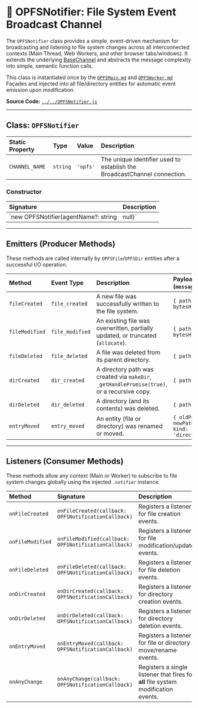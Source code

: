 # 🔔 OPFSNotifier: File System Event Broadcast Channel

The `OPFSNotifier` class provides a simple, event-driven mechanism for broadcasting and listening to file system changes across all interconnected contexts (Main Thread, Web Workers, and other browser tabs/windows). It extends the underlying [BaseChannel](../msgChannels/channels/base.js) and abstracts the message complexity into simple, semantic function calls.

This class is instantiated once by the [`OPFSMain.md`](./OPFSMain.md) and [`OPFSWorker.md`](./OPFSWorker.md) Façades and injected into all file/directory entities for automatic event emission upon modification.

**Source Code:** [`../../OPFSNotifier.js`](../../OPFSNotifier.js)

---

## Class: `OPFSNotifier`

| Static Property | Type | Value | Description |
| :--- | :--- | :--- | :--- |
| `CHANNEL_NAME` | `string` | `'opfs'` | The unique identifier used to establish the BroadcastChannel connection. |

### Constructor

| Signature | Description |
| :--- | :--- |
| `new OPFSNotifier(agentName?: string | null)` | **Synchronous.** Initializes the underlying [BaseChannel](../msgChannels/channels/base.js) instance with the static `CHANNEL_NAME`. |

---

## Emitters (Producer Methods)

These methods are called internally by `OPFSFile`/`OPFSDir` entities after a successful I/O operation.

| Method | Event Type | Description | Payload Data (`message.payload.data`) |
| :--- | :--- | :--- | :--- |
| `fileCreated` | `file_created` | A new file was successfully written to the file system. | `{ path: string, bytesH: string }` |
| `fileModified` | `file_modified` | An existing file was overwritten, partially updated, or truncated (`allocate`). | `{ path: string, bytesH: string }` |
| `fileDeleted` | `file_deleted` | A file was deleted from its parent directory. | `{ path: string }` |
| `dirCreated` | `dir_created` | A directory path was created via `makeDir`, `_getHandlePromise(true)`, or a recursive copy. | `{ path: string }` |
| `dirDeleted` | `dir_deleted` | A directory (and its contents) was deleted. | `{ path: string }` |
| `entryMoved` | `entry_moved` | An entity (file or directory) was renamed or moved. | `{ oldPath: string, newPath: string, kind: 'file' \| 'directory' }` |

---

## Listeners (Consumer Methods)

These methods allow any context (Main or Worker) to subscribe to file system changes globally using the injected `.notifier` instance.

| Method | Signature | Description |
| :--- | :--- | :--- |
| `onFileCreated` | `onFileCreated(callback: OPFSNotificationCallback)` | Registers a listener for file creation events. |
| `onFileModified`| `onFileModified(callback: OPFSNotificationCallback)` | Registers a listener for file modification/update events. |
| `onFileDeleted` | `onFileDeleted(callback: OPFSNotificationCallback)` | Registers a listener for file deletion events. |
| `onDirCreated` | `onDirCreated(callback: OPFSNotificationCallback)` | Registers a listener for directory creation events. |
| `onDirDeleted` | `onDirDeleted(callback: OPFSNotificationCallback)` | Registers a listener for directory deletion events. |
| `onEntryMoved` | `onEntryMoved(callback: OPFSNotificationCallback)` | Registers a listener for file or directory move/rename events. |
| `onAnyChange` | `onAnyChange(callback: OPFSNotificationCallback)` | Registers a single listener that fires for **all** file system modification events. |